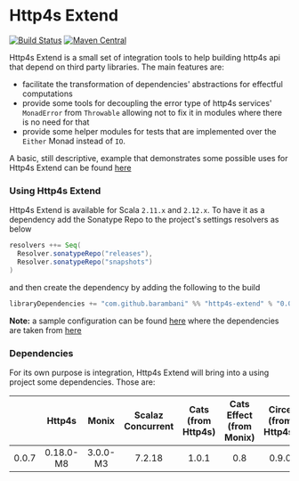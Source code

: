 # Http4s Extend
[![Build Status](https://travis-ci.org/barambani/http4s-extend.svg?branch=master)](https://travis-ci.org/barambani/http4s-extend)
[![Maven Central](https://img.shields.io/maven-central/v/com.github.barambani/http4s-extend_2.12.svg)](https://maven-badges.herokuapp.com/maven-central/com.github.barambani/http4s-extend_2.12)

Http4s Extend is a small set of integration tools to help building http4s api that depend on third party libraries. The main features are:
* facilitate the transformation of dependencies' abstractions for effectful computations
* provide some tools for decoupling the error type of http4s services' `MonadError` from `Throwable` allowing not to fix it in modules where there is no need for that
* provide some helper modules for tests that are implemented over the `Either` Monad instead of `IO`.

A basic, still descriptive, example that demonstrates some possible uses for Http4s Extend can be found [here](https://github.com/barambani/http4s-poc-api)  

### Using Http4s Extend
Http4s Extend is available for Scala `2.11.x` and `2.12.x`. To have it as a dependency add the Sonatype Repo to the project's settings resolvers as below
```scala
resolvers ++= Seq(
  Resolver.sonatypeRepo("releases"),
  Resolver.sonatypeRepo("snapshots")
)
```
and then create the dependency by adding the following to the build
```scala
libraryDependencies += "com.github.barambani" %% "http4s-extend" % "0.0.7"
```
**Note:** a sample configuration can be found [here](https://github.com/barambani/http4s-poc-api/blob/master/build.sbt) where the dependencies are taken from [here](https://github.com/barambani/http4s-poc-api/blob/master/project/Dependencies.scala)

### Dependencies ###
For its own purpose is integration, Http4s Extend will bring into a using project some dependencies. Those are:

|       | Http4s    | Monix    | Scalaz Concurrent | Cats (from Http4s) | Cats Effect (from Monix) | Circe (from Http4s) |
| ----- |:---------:|:--------:|:-----------------:|:------------------:| :-----------------------:|:-------------------:|
| 0.0.7 | 0.18.0-M8 | 3.0.0-M3 | 7.2.18            | 1.0.1              | 0.8                      | 0.9.0               |
